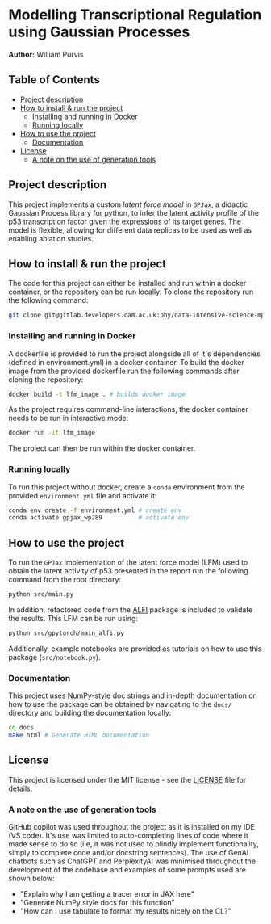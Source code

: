 <!-- omit in toc -->
# Modelling Transcriptional Regulation using Gaussian Processes

**Author:** William Purvis

<!-- omit in toc -->
## Table of Contents
- [Project description](#project-description)
- [How to install \& run the project](#how-to-install--run-the-project)
  - [Installing and running in Docker](#installing-and-running-in-docker)
  - [Running locally](#running-locally)
- [How to use the project](#how-to-use-the-project)
  - [Documentation](#documentation)
- [License](#license)
  - [A note on the use of generation tools](#a-note-on-the-use-of-generation-tools)

## Project description

This project implements a custom *latent force model* in `GPJax`, a didactic Gaussian Process library for python, to infer the latent activity profile of the p53 transcription factor given the expressions of its target genes. The model is flexible, allowing for different data replicas to be used as well as enabling ablation studies.

## How to install & run the project

The code for this project can either be installed and run within a docker container, or the repository can be run locally. To clone the repository run the following command:

```bash
git clone git@gitlab.developers.cam.ac.uk:phy/data-intensive-science-mphil/projects/wp289.git
```

### Installing and running in Docker

A dockerfile is provided to run the project alongside all of it's dependencies (defined in environment.yml) in a docker container. To build the docker image from the provided dockerfile run the following commands after cloning the repository:

```bash
docker build -t lfm_image . # builds docker image
```

As the project requires command-line interactions, the docker container needs to be run in interactive mode:

```bash
docker run -it lfm_image
```

The project can then be run within the docker container.

### Running locally

To run this project without docker, create a `conda` environment from the provided `environment.yml` file and activate it:

```bash
conda env create -f environment.yml # create env
conda activate gpjax_wp289          # activate env
```

## How to use the project

To run the `GPJax` implementation of the latent force model (LFM) used to obtain the latent activity of p53 presented in the report run the following command from the root directory:

```bash
python src/main.py
```

In addition, refactored code from the [ALFI](https://github.com/mossjacob/alfi) package is included to validate the results. This LFM can be run using:

```bash
python src/gpytorch/main_alfi.py
```

Additionally, example notebooks are provided as tutorials on how to use this package (`src/notebook.py`).

### Documentation

This project uses NumPy-style doc strings and in-depth documentation on how to use the package can be obtained by navigating to the `docs/` directory and building the documentation locally:

```bash
cd docs
make html # Generate HTML documentation
```

## License

This project is licensed under the MIT license - see the [LICENSE](license.txt)
file for details.

### A note on the use of generation tools

GitHub copilot was used throughout the project as it is installed on my IDE (VS code). It's use was limited to auto-completing lines of code where it made sense to do so (i.e, it was not used to blindly implement functionality, simply to complete code and/or docstring sentences). The use of GenAI chatbots such as ChatGPT and PerplexityAI was minimised throughout the development of the codebase and examples of some prompts used are shown below:

- "Explain why I am getting a tracer error in JAX here"
- "Generate NumPy style docs for this function"
- "How can I use tabulate to format my results nicely on the CL?"
